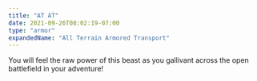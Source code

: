 ```yaml
---
title: "AT AT"
date: 2021-09-26T08:02:19-07:00
type: "armor"
expandedName: "All Terrain Armored Transport"
---
```


You will feel the raw power of this beast as you gallivant across the open battlefield in your adventure!
